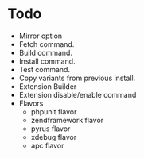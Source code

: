 
# Todo

- Mirror option
- Fetch command.
- Build command.
- Install command.
- Test command.
- Copy variants from previous install.
- Extension Builder
- Extension disable/enable command
- Flavors
    - phpunit flavor
    - zendframework flavor
    - pyrus flavor
    - xdebug flavor
    - apc flavor

